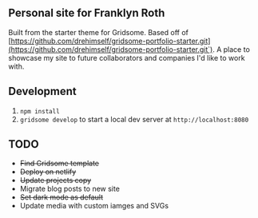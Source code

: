## Personal site for Franklyn Roth

Built from the starter theme for Gridsome. Based off of [https://github.com/drehimself/gridsome-portfolio-starter.git](https://github.com/drehimself/gridsome-portfolio-starter.git`). A place to showcase my site to future collaborators and companies I'd like to work with.

## Development

1. `npm install`
1. `gridsome develop` to start a local dev server at `http://localhost:8080`

## TODO
- ~~Find Gridsome template~~
- ~~Deploy on netlify~~
- ~~Update projects copy~~
- Migrate blog posts to new site
- ~~Set dark mode as default~~
- Update media with custom iamges and SVGs
